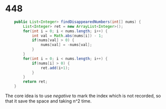 # 448

```java
    public List<Integer> findDisappearedNumbers(int[] nums) {
        List<Integer> ret = new ArrayList<Integer>();
        for(int i = 0; i < nums.length; i++) {
            int val = Math.abs(nums[i]) - 1;
            if(nums[val] > 0) {
                nums[val] = -nums[val];
            }
        }
        for(int i = 0; i < nums.length; i++) {
            if(nums[i] > 0) {
                ret.add(i+1);
            }
        }
        return ret;
    }
```

The core idea is to use *negative* to mark the index which is not recorded, so that it save the space and taking n^2 time.